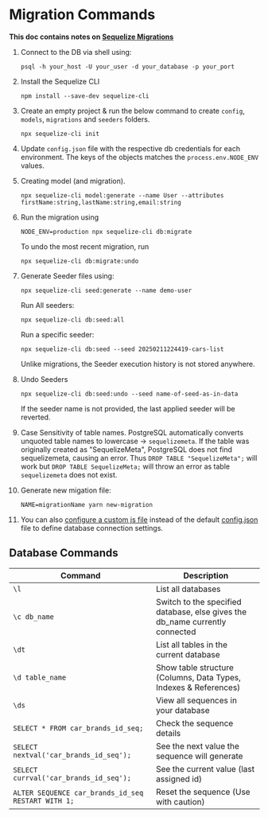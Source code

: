 # Migration Commands

**This doc contains notes on [Sequelize Migrations](https://sequelize.org/docs/v6/other-topics/migrations/)**

1.  Connect to the DB via shell using:
    ```
    psql -h your_host -U your_user -d your_database -p your_port
    ```

2.  Install the Sequelize CLI
    ```
    npm install --save-dev sequelize-cli
    ```

3.  Create an empty project & run the below command to create `config`, `models`, `migrations` and `seeders` folders.
    ```
    npx sequelize-cli init
    ```

4.  Update `config.json` file with the respective db credentials for each environment. The keys of the objects matches the `process.env.NODE_ENV` values.

5.  Creating model (and migration).
    ```
    npx sequelize-cli model:generate --name User --attributes firstName:string,lastName:string,email:string
    ```

6.  Run the migration using
    ```
    NODE_ENV=production npx sequelize-cli db:migrate
    ```

    To undo the most recent migration, run
    ```
    npx sequelize-cli db:migrate:undo
    ```

7.  Generate Seeder files using:
    ```
    npx sequelize-cli seed:generate --name demo-user
    ```

    Run All seeders:
    ```
    npx sequelize-cli db:seed:all
    ```

    Run a specific seeder:
    ```
    npx sequelize-cli db:seed --seed 20250211224419-cars-list
    ```
    Unlike migrations, the Seeder execution history is not stored anywhere.

8.  Undo Seeders
    ```
    npx sequelize-cli db:seed:undo --seed name-of-seed-as-in-data
    ```
    If the seeder name is not provided, the last applied seeder will be reverted.

9.  Case Sensitivity of table names.
    PostgreSQL automatically converts unquoted table names to lowercase → `sequelizemeta`. If the table was originally created as "SequelizeMeta", PostgreSQL does not find sequelizemeta, causing an error. Thus `DROP TABLE "SequelizeMeta";` will work but `DROP TABLE SequelizeMeta;` will throw an error as table `sequelizemeta` does not exist.

10. Generate new migation file:
    ```
    NAME=migrationName yarn new-migration
    ```

11. You can also [configure a custom js file](https://sequelize.org/docs/v6/other-topics/migrations/#the-sequelizerc-file) instead of the default [config.json](./config/config_sample.json) file to define database connection settings.

## Database Commands

| Command |	Description |
|-|-|
| `\l` | List all databases |
| `\c db_name` | Switch to the specified database, else gives the db_name currently connected  |
| `\dt` |	List all tables in the current database |
| `\d table_name` |	Show table structure (Columns, Data Types, Indexes & References) |
| `\ds` | View all sequences in your database |
| `SELECT * FROM car_brands_id_seq;` | Check the sequence details |
| `SELECT nextval('car_brands_id_seq');` | See the next value the sequence will generate |
| `SELECT currval('car_brands_id_seq');` | See the current value (last assigned id) |
| `ALTER SEQUENCE car_brands_id_seq RESTART WITH 1;` | Reset the sequence (Use with caution) |

